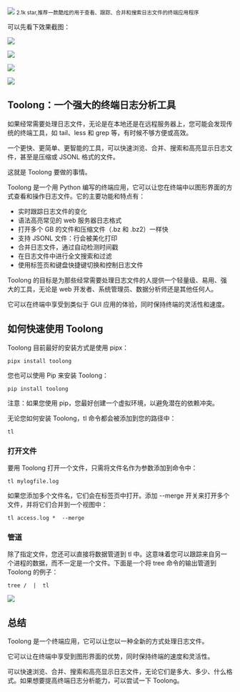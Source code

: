 <img src="/assets/image/240229-2.29-1.png" style="max-width: 70%; height: auto;">
<small>2.1k star,推荐一款酷炫的用于查看、跟踪、合并和搜索日志文件的终端应用程序</small>


可以先看下效果截图：


![](/assets/image/240229-2.29-1.png)

![](/assets/image/240229-2.29-2.png)

![](/assets/image/240229-2.29-3.png)

![](/assets/image/240229-2.29-4.png)


## Toolong：一个强大的终端日志分析工具

如果经常需要处理日志文件，无论是在本地还是在远程服务器上，您可能会发现传统的终端工具，如 tail、less 和 grep 等，有时候不够方便或高效。

一个更快、更简单、更智能的工具，可以快速浏览、合并、搜索和高亮显示日志文件，甚至是压缩或 JSONL 格式的文件。

这就是 Toolong 要做的事情。

Toolong 是一个用 Python 编写的终端应用，它可以让您在终端中以图形界面的方式查看和操作日志文件。它的主要功能和特点有：

- 实时跟踪日志文件的变化
- 语法高亮常见的 web 服务器日志格式
- 打开多个 GB 的文件和压缩文件（.bz 和 .bz2）一样快
- 支持 JSONL 文件：行会被美化打印
- 合并日志文件，通过自动检测时间戳
- 在日志文件中进行全文搜索和过滤
- 使用标签页和键盘快捷键切换和控制日志文件

Toolong 的目标是为那些经常需要处理日志文件的人提供一个轻量级、易用、强大的工具，无论是 web 开发者、系统管理员、数据分析师还是其他任何人。

它可以在终端中享受到类似于 GUI 应用的体验，同时保持终端的灵活性和速度。

## 如何快速使用 Toolong

Toolong 目前最好的安装方式是使用 pipx：
```
pipx install toolong
```
您也可以使用 Pip 来安装 Toolong：
```
pip install toolong
```
注意：如果您使用 pip，您最好创建一个虚拟环境，以避免潜在的依赖冲突。

无论您如何安装 Toolong，tl 命令都会被添加到您的路径中：
```
tl
```
### 打开文件

要用 Toolong 打开一个文件，只需将文件名作为参数添加到命令中：
```
tl mylogfile.log
```
如果您添加多个文件名，它们会在标签页中打开。添加 --merge 开关来打开多个文件，并将它们合并到一个视图中：
```
tl access.log *  --merge
```
### 管道

除了指定文件，您还可以直接将数据管道到 tl 中。这意味着您可以跟踪来自另一个进程的数据，而不一定是一个文件。下面是一个将 tree 命令的输出管道到 Toolong 的例子：
```
tree /  |  tl
```

![](/assets/image/240229-2.29-5.png)

## 总结

Toolong 是一个终端应用，它可以让您以一种全新的方式处理日志文件。

它可以让在终端中享受到图形界面的优势，同时保持终端的速度和灵活性。

可以快速浏览、合并、搜索和高亮显示日志文件，无论它们是多大、多少、什么格式。如果想要提高终端日志分析能力，可以尝试一下 Toolong。
